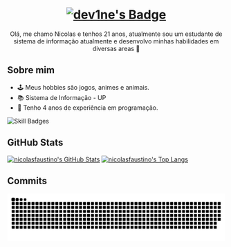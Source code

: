 <div align="center">
        <a href="#">
            <h1>
                <img src="https://img.shields.io/badge/dev1ne-%230d1117.svg?style=for-the-badge&logoColor=white" alt="dev1ne's Badge"/>
            </h1>
        </a>
        Olá, me chamo Nicolas e tenhos 21 anos, atualmente sou um estudante de sistema de informação atualmente e desenvolvo minhas habilidades em diversas areas  👋
</div>


## Sobre mim

- 🕹️ Meus hobbies são jogos, animes e animais.
- 📚 Sistema de Informação - UP
- 💼 Tenho 4 anos de experiência em programação.

![Skill Badges](https://skillicons.dev/icons?i=js,html,css,lua,mysql,react)
                
## GitHub Stats

[![nicolasfaustino's GitHub Stats](https://github-stats-heyyczer.vercel.app/api?username=nicolasfaustino&show_icons=true&theme=github_dark&locale=pt-br)](https://github.com/nicolasfaustino)
[![nicolasfaustino's Top Langs](https://github-stats-heyyczer.vercel.app/api/top-langs/?username=nicolasfaustino&theme=github_dark&locale=pt-br&layout=compact)](https://github.com/nicolasfaustino)

## Commits 
![snake gif](https://github.com/nicolasfaustino/nicolasfaustino/blob/output/github-snake-dark.svg)
